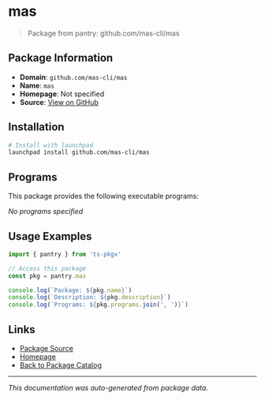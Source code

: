 # mas

> Package from pantry: github.com/mas-cli/mas

## Package Information

- **Domain**: `github.com/mas-cli/mas`
- **Name**: `mas`
- **Homepage**: Not specified
- **Source**: [View on GitHub](https://github.com/pkgxdev/pantry/tree/main/projects/github.com/mas-cli/mas/package.yml)

## Installation

```bash
# Install with launchpad
launchpad install github.com/mas-cli/mas
```

## Programs

This package provides the following executable programs:

*No programs specified*

## Usage Examples

```typescript
import { pantry } from 'ts-pkgx'

// Access this package
const pkg = pantry.mas

console.log(`Package: ${pkg.name}`)
console.log(`Description: ${pkg.description}`)
console.log(`Programs: ${pkg.programs.join(', ')}`)
```

## Links

- [Package Source](https://github.com/pkgxdev/pantry/tree/main/projects/github.com/mas-cli/mas/package.yml)
- [Homepage](#)
- [Back to Package Catalog](../../../package-catalog.md)

---

*This documentation was auto-generated from package data.*
